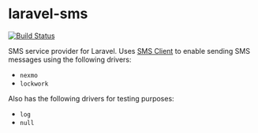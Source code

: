 # laravel-sms
[![Build Status](https://travis-ci.org/matthewbdaly/laravel-sms.svg?branch=master)](https://travis-ci.org/matthewbdaly/laravel-sms)

SMS service provider for Laravel. Uses [SMS Client](https://github.com/matthewbdaly/sms-client) to enable sending SMS messages using the following drivers:

* `nexmo`
* `lockwork`

Also has the following drivers for testing purposes:

* `log`
* `null`

